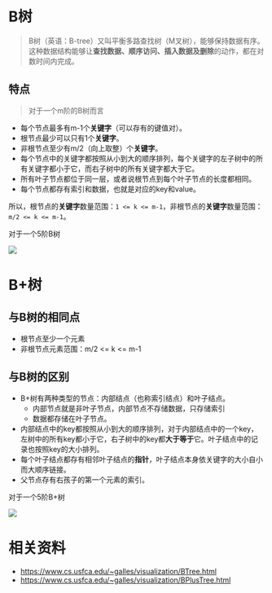 # B树
> B树（英语：B-tree）又叫平衡多路查找树（M叉树），能够保持数据有序。这种数据结构能够让**查找数据、顺序访问、插入数据及删除**的动作，都在对数时间内完成。

## 特点

> 对于一个m阶的B树而言

- 每个节点最多有m-1个**关键字**（可以存有的键值对）。
- 根节点最少可以只有1个**关键字**。
- 非根节点至少有m/2（向上取整）个**关键字**。
- 每个节点中的关键字都按照从小到大的顺序排列，每个关键字的左子树中的所有关键字都小于它，而右子树中的所有关键字都大于它。
- 所有叶子节点都位于同一层，或者说根节点到每个叶子节点的长度都相同。
- 每个节点都存有索引和数据，也就是对应的key和value。

所以，根节点的**关键字**数量范围：`1 <= k <= m-1`，非根节点的**关键字**数量范围：`m/2 <= k <= m-1`。

对于一个5阶B树

![](https://i.loli.net/2021/03/16/f72rdmcRSlHhIUE.png)

# B+树

## 与B树的相同点

- 根节点至少一个元素
- 非根节点元素范围：m/2 <= k <= m-1

## 与B树的区别

- B+树有两种类型的节点：内部结点（也称索引结点）和叶子结点。
  - 内部节点就是非叶子节点，内部节点不存储数据，只存储索引
  - 数据都存储在叶子节点。
- 内部结点中的key都按照从小到大的顺序排列，对于内部结点中的一个key，左树中的所有key都小于它，右子树中的key都**大于等于**它。叶子结点中的记录也按照key的大小排列。
- 每个叶子结点都存有相邻叶子结点的**指针**，叶子结点本身依关键字的大小自小而大顺序链接。
- 父节点存有右孩子的第一个元素的索引。

对于一个5阶B+树

![](https://i.loli.net/2021/03/16/LDBjFNZ5tnwW6Ge.png)

# 相关资料

- https://www.cs.usfca.edu/~galles/visualization/BTree.html
- https://www.cs.usfca.edu/~galles/visualization/BPlusTree.html